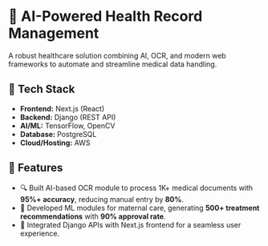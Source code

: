# 🏥 AI-Powered Health Record Management

A robust healthcare solution combining AI, OCR, and modern web frameworks to automate and streamline medical data handling.

## 🔧 Tech Stack

- **Frontend:** Next.js (React)
- **Backend:** Django (REST API)
- **AI/ML:** TensorFlow, OpenCV
- **Database:** PostgreSQL
- **Cloud/Hosting:** AWS

## 📌 Features

- 🔍 Built AI-based OCR module to process 1K+ medical documents with **95%+ accuracy**, reducing manual entry by **80%**.
- 🤖 Developed ML modules for maternal care, generating **500+ treatment recommendations** with **90% approval rate**.
- 🔗 Integrated Django APIs with Next.js frontend for a seamless user experience.

